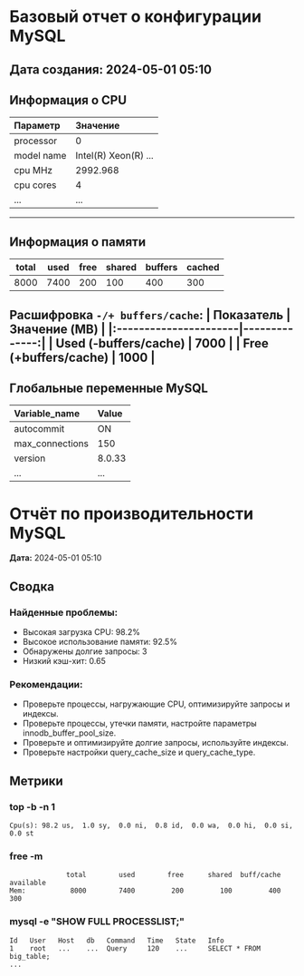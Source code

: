 # Базовый отчет о конфигурации MySQL
**Дата создания:** 2024-05-01 05:10
---
## Информация о CPU
| Параметр         | Значение                |
|:-----------------|:------------------------|
| processor        | 0                       |
| model name       | Intel(R) Xeon(R) ...    |
| cpu MHz          | 2992.968                |
| cpu cores        | 4                       |
| ...              | ...                     |
---
## Информация о памяти
| total | used | free | shared | buffers | cached |
|-------|------|------|--------|---------|--------|
| 8000  | 7400 | 200  | 100    | 400     | 300    |

**Расшифровка `-/+ buffers/cache`:**
| Показатель            | Значение (MB) |
|:----------------------|--------------:|
| Used (-buffers/cache) |         7000  |
| Free (+buffers/cache) |         1000  |
---
## Глобальные переменные MySQL
| Variable_name      | Value         |
|:------------------ |:-------------|
| autocommit         | ON            |
| max_connections    | 150           |
| version            | 8.0.33        |
| ...                | ...           |

# Отчёт по производительности MySQL

**Дата:** 2024-05-01 05:10

## Сводка

### Найденные проблемы:
- Высокая загрузка CPU: 98.2%
- Высокое использование памяти: 92.5%
- Обнаружены долгие запросы: 3
- Низкий кэш-хит: 0.65

### Рекомендации:
- Проверьте процессы, нагружающие CPU, оптимизируйте запросы и индексы.
- Проверьте процессы, утечки памяти, настройте параметры innodb_buffer_pool_size.
- Проверьте и оптимизируйте долгие запросы, используйте индексы.
- Проверьте настройки query_cache_size и query_cache_type.

## Метрики

### top -b -n 1
```
Cpu(s): 98.2 us,  1.0 sy,  0.0 ni,  0.8 id,  0.0 wa,  0.0 hi,  0.0 si,  0.0 st
```

### free -m
```
              total        used        free      shared  buff/cache   available
Mem:           8000        7400         200         100         400         300
```

### mysql -e "SHOW FULL PROCESSLIST;"
```
Id   User   Host   db   Command   Time   State   Info
1    root   ...    ...  Query     120    ...     SELECT * FROM big_table;
...
``` 